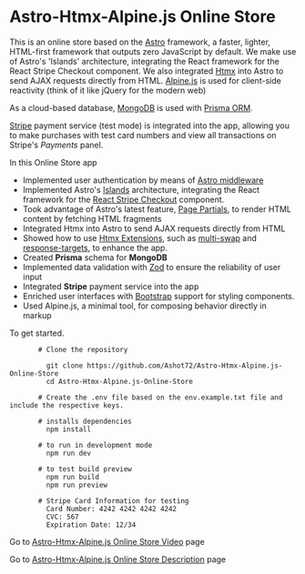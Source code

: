 # Astro-Htmx-Alpine.js Online Store

This is an online store based on the [Astro](https://astro.build/) framework, a faster, lighter, HTML-first framework that outputs zero JavaScript by default. We make use of Astro's 'Islands' architecture, integrating the React framework for the React Stripe Checkout component. We also integrated [Htmx](https://htmx.org/) into Astro to send AJAX requests directly from HTML. [Alpine.js](https://alpinejs.dev/) is used for client-side reactivity (think of it like jQuery for the modern web)

As a cloud-based database, [MongoDB](https://www.mongodb.com/atlas/database) is used with [Prisma ORM](https://www.prisma.io/ ). 

[Stripe](https://stripe.com/) payment service (test mode) is integrated into the app, allowing you to make purchases with test card numbers and view all transactions on Stripe's *Payments* panel.

 In this Online Store app
 + Implemented user authentication by means of [Astro middleware](https://docs.astro.build/en/guides/middleware/)
 + Implemented Astro's [Islands](https://docs.astro.build/en/concepts/islands/) architecture, integrating the React framework for the [React Stripe Checkout](https://www.npmjs.com/package/react-stripe-checkout) component.
 + Took advantage of Astro's latest feature, [Page Partials](https://astro.build/blog/astro-340/), to render HTML content by fetching HTML fragments
 + Integrated Htmx into Astro to send AJAX requests directly from HTML
 + Showed how to use [Htmx Extensions](https://htmx.org/extensions/), such as [multi-swap](https://htmx.org/extensions/multi-swap/) and [response-targets](https://htmx.org/extensions/response-targets/), to enhance the app.
 + Created **Prisma** schema for **MongoDB**
 + Implemented data validation with [Zod](https://zod.dev/) to ensure the reliability of user input
 + Integrated **Stripe** payment service into the app
 + Enriched user interfaces with [Bootstrap](https://getbootstrap.com/) support for styling components.
 + Used Alpine.js, a minimal tool, for composing behavior directly in  markup




To get started.
```
       # Clone the repository

         git clone https://github.com/Ashot72/Astro-Htmx-Alpine.js-Online-Store
         cd Astro-Htmx-Alpine.js-Online-Store

       # Create the .env file based on the env.example.txt file and include the respective keys.
       
       # installs dependencies
         npm install

       # to run in development mode
         npm run dev
      
       # to test build preview
         npm run build
         npm run preview
      
       # Stripe Card Information for testing
         Card Number: 4242 4242 4242 4242
         CVC: 567
         Expiration Date: 12/34
```

Go to [Astro-Htmx-Alpine.js Online Store Video](https://youtu.be/TFCaattUjUs) page

Go to [Astro-Htmx-Alpine.js Online Store Description](https://ashot72.github.io/Astro-Htmx-Alpine.js-Online-Store/doc.html) page
